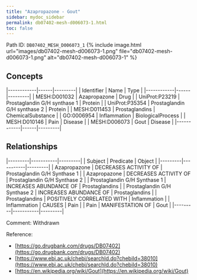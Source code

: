 ```yaml
---
title: "Azapropazone - Gout"
sidebar: mydoc_sidebar
permalink: db07402-mesh-d006073-1.html
toc: false 
---
```



Path ID: `DB07402_MESH_D006073_1`
{% include image.html url="images/db07402-mesh-d006073-1.png" file="db07402-mesh-d006073-1.png" alt="db07402-mesh-d006073-1" %}

## Concepts

|------------|------|---------|
| Identifier | Name | Type    |
|------------|------|---------|
| MESH:D001032 | Azapropazone | Drug |
| UniProt:P23219 | Prostaglandin G/H synthase 1 | Protein |
| UniProt:P35354 | Prostaglandin G/H synthase 2 | Protein |
| MESH:D011453 | Prostaglandins | ChemicalSubstance |
| GO:0006954 | Inflammation | BiologicalProcess |
| MESH:D010146 | Pain | Disease |
| MESH:D006073 | Gout | Disease |
|------------|------|---------|

## Relationships

|---------|-----------|---------|
| Subject | Predicate | Object  |
|---------|-----------|---------|
| Azapropazone | DECREASES ACTIVITY OF | Prostaglandin G/H Synthase 1 |
| Azapropazone | DECREASES ACTIVITY OF | Prostaglandin G/H Synthase 2 |
| Prostaglandin G/H Synthase 1 | INCREASES ABUNDANCE OF | Prostaglandins |
| Prostaglandin G/H Synthase 2 | INCREASES ABUNDANCE OF | Prostaglandins |
| Prostaglandins | POSITIVELY CORRELATED WITH | Inflammation |
| Inflammation | CAUSES | Pain |
| Pain | MANIFESTATION OF | Gout |
|---------|-----------|---------|

Comment: Withdrawn

Reference: 
  - [https://go.drugbank.com/drugs/DB07402](https://go.drugbank.com/drugs/DB07402)
  - [https://www.ebi.ac.uk/chebi/searchId.do?chebiId=38010](https://www.ebi.ac.uk/chebi/searchId.do?chebiId=38010)
  - [https://en.wikipedia.org/wiki/Gout](https://en.wikipedia.org/wiki/Gout)
